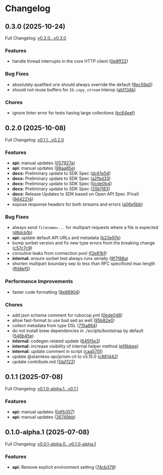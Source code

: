 # Changelog

## 0.3.0 (2025-10-24)

Full Changelog: [v0.2.0...v0.3.0](https://github.com/straddleio/straddle-ruby/compare/v0.2.0...v0.3.0)

### Features

* handle thread interrupts in the core HTTP client ([0e8ff22](https://github.com/straddleio/straddle-ruby/commit/0e8ff229d3f4e5bb905f807338896f8999cc1f44))


### Bug Fixes

* absolutely qualified uris should always override the default ([9ec59a0](https://github.com/straddleio/straddle-ruby/commit/9ec59a081f213bbef52a0deb0e05229f047ec4b3))
* should not reuse buffers for `IO.copy_stream` interop ([ab1134b](https://github.com/straddleio/straddle-ruby/commit/ab1134bebd96319b18959ef961f303b7fa92cf18))


### Chores

* ignore linter error for tests having large collections ([bc64eef](https://github.com/straddleio/straddle-ruby/commit/bc64eefa88be0777031542098b605f2677a8c29f))

## 0.2.0 (2025-10-08)

Full Changelog: [v0.1.1...v0.2.0](https://github.com/straddleio/straddle-ruby/compare/v0.1.1...v0.2.0)

### Features

* **api:** manual updates ([057927a](https://github.com/straddleio/straddle-ruby/commit/057927a455631a850c4284ebcfbc4f1bfa7dc5eb))
* **api:** manual updates ([98aa85e](https://github.com/straddleio/straddle-ruby/commit/98aa85e3b01e330403942184fd986af93253640a))
* **docs:** Preliminary update to SDK Spec ([dc61e54](https://github.com/straddleio/straddle-ruby/commit/dc61e54a7964ace2e73c99c1844e1c8afd3b6d24))
* **docs:** Preliminary update to SDK Spec ([a2fbd33](https://github.com/straddleio/straddle-ruby/commit/a2fbd33c6636f827e0edd35f26815b32a24296e6))
* **docs:** Preliminary update to SDK Spec ([0cde0b4](https://github.com/straddleio/straddle-ruby/commit/0cde0b45a6ac30cd2086eb804f43849bffc734dd))
* **docs:** Preliminary update to SDK Spec ([20b1183](https://github.com/straddleio/straddle-ruby/commit/20b11834366af2928a97030f939a70c706d50469))
* **docs:** Release Updates to SDK based on Open API Spec (Final) ([9442214](https://github.com/straddleio/straddle-ruby/commit/94422145d27bf6974a7955eb678ec2bc9c0bb4ef))
* expose response headers for both streams and errors ([a06e5bb](https://github.com/straddleio/straddle-ruby/commit/a06e5bb80cf4d4a49f515d4bff66d6fa11adeae1))


### Bug Fixes

* always send `filename=...` for multipart requests where a file is expected ([d8dcb1b](https://github.com/straddleio/straddle-ruby/commit/d8dcb1b00300a03983cbd67a72af18020822c5c3))
* **api:** update default API URLs and metadata ([b23e97e](https://github.com/straddleio/straddle-ruby/commit/b23e97ea5c1b0698df3f7f21735a7e0fcf8b6e5a))
* bump sorbet version and fix new type errors from the breaking change ([c57c7c9](https://github.com/straddleio/straddle-ruby/commit/c57c7c920a948012f18f8e047eb11f9832ce1cb6))
* coroutine leaks from connection pool ([f2e61b1](https://github.com/straddleio/straddle-ruby/commit/f2e61b1a8cfc85996d03712b753e306368196203))
* **internal:** ensure sorbet test always runs serially ([9f7f88a](https://github.com/straddleio/straddle-ruby/commit/9f7f88a59fdc8b2723aec681757d170505561202))
* shorten multipart boundary sep to less than RFC specificed max length ([ffd8ef5](https://github.com/straddleio/straddle-ruby/commit/ffd8ef5e84376bd3bdbdff9d1b6e2c27083cb2aa))


### Performance Improvements

* faster code formatting ([8e88904](https://github.com/straddleio/straddle-ruby/commit/8e88904d37df47c41da9b68cc8d9933137f648a0))


### Chores

* add json schema comment for rubocop.yml ([0bde048](https://github.com/straddleio/straddle-ruby/commit/0bde0487e0cea64712cf1cac96aba024a16ad5f7))
* allow fast-format to use bsd sed as well ([95b82e0](https://github.com/straddleio/straddle-ruby/commit/95b82e01dcbfa391aa8d4879f448c574efd39ed2))
* collect metadata from type DSL ([715a864](https://github.com/straddleio/straddle-ruby/commit/715a864f14ceda15395fb9b9d49f1acc2f338d51))
* do not install brew dependencies in ./scripts/bootstrap by default ([546b45e](https://github.com/straddleio/straddle-ruby/commit/546b45e0c2a548264407a012fbce0f0197954784))
* **internal:** codegen related update ([645f5e3](https://github.com/straddleio/straddle-ruby/commit/645f5e3f2d3061c2259c98666745224f04652391))
* **internal:** increase visibility of internal helper method ([ef8bbee](https://github.com/straddleio/straddle-ruby/commit/ef8bbee699b474dcdb6ea184f35af6c07d4bc0b4))
* **internal:** update comment in script ([caa575f](https://github.com/straddleio/straddle-ruby/commit/caa575ff8c113eb04eb86d35cdbb559c994cb5f8))
* update @stainless-api/prism-cli to v5.15.0 ([c881442](https://github.com/straddleio/straddle-ruby/commit/c8814421f86dd430870abc78b29685cca4a7535d))
* update contribute.md ([1da1122](https://github.com/straddleio/straddle-ruby/commit/1da11228a4e40ad0e4b2a5a750a343f312d5fe16))

## 0.1.1 (2025-07-08)

Full Changelog: [v0.1.0-alpha.1...v0.1.1](https://github.com/straddleio/straddle-ruby/compare/v0.1.0-alpha.1...v0.1.1)

### Features

* **api:** manual updates ([0dfb357](https://github.com/straddleio/straddle-ruby/commit/0dfb357494820254a15205c4247df297af54b988))
* **api:** manual updates ([36749bb](https://github.com/straddleio/straddle-ruby/commit/36749bb564c20ede2710ecb69f7811f1b841d3ff))

## 0.1.0-alpha.1 (2025-07-08)

Full Changelog: [v0.0.1-alpha.0...v0.1.0-alpha.1](https://github.com/straddleio/straddle-ruby/compare/v0.0.1-alpha.0...v0.1.0-alpha.1)

### Features

* **api:** Remove explicit environment setting ([74cb379](https://github.com/straddleio/straddle-ruby/commit/74cb379d62b447dbdde9697c938e9065eee6e113))
